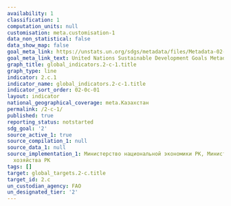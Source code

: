 ```yaml
---
availability: 1
classification: 1
computation_units: null
customisation: meta.customisation-1
data_non_statistical: false
data_show_map: false
goal_meta_link: https://unstats.un.org/sdgs/metadata/files/Metadata-02-0C-01.pdf
goal_meta_link_text: United Nations Sustainable Development Goals Metadata (pdf 232kB)
graph_title: global_indicators.2-c-1.title
graph_type: line
indicator: 2.c.1
indicator_name: global_indicators.2-c-1.title
indicator_sort_order: 02-0c-01
layout: indicator
national_geographical_coverage: meta.Казахстан
permalink: /2-c-1/
published: true
reporting_status: notstarted
sdg_goal: '2'
source_active_1: true
source_compilation_1: null
source_data_1: null
source_implementation_1: Министерство национальной экономики РК, Министерство сельского
  хозяйства РК
tags: []
target: global_targets.2-c.title
target_id: 2.c
un_custodian_agency: FAO
un_designated_tier: '2'
---
```

